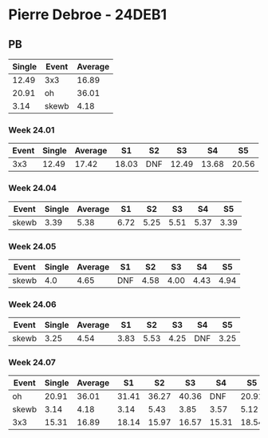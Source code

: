 # Pierre Debroe - 24DEB1

## PB
|Single|Event|Average|
|----|----|----|
|12.49|3x3|16.89|
|20.91|oh|36.01|
|3.14|skewb|4.18|
### Week 24.01
|Event|Single|Average|S1|S2|S3|S4|S5|
|-----|-------|------|--|--|--|--|--|
|3x3|12.49|17.42|18.03|DNF|12.49|13.68|20.56|
### Week 24.04
|Event|Single|Average|S1|S2|S3|S4|S5|
|-----|-------|------|--|--|--|--|--|
|skewb|3.39|5.38|6.72|5.25|5.51|5.37|3.39|
### Week 24.05
|Event|Single|Average|S1|S2|S3|S4|S5|
|-----|-------|------|--|--|--|--|--|
|skewb|4.0|4.65|DNF|4.58|4.00|4.43|4.94|
### Week 24.06
|Event|Single|Average|S1|S2|S3|S4|S5|
|-----|-------|------|--|--|--|--|--|
|skewb|3.25|4.54|3.83|5.53|4.25|DNF|3.25|
### Week 24.07
|Event|Single|Average|S1|S2|S3|S4|S5|
|-----|-------|------|--|--|--|--|--|
|oh|20.91|36.01|31.41|36.27|40.36|DNF|20.91|
|skewb|3.14|4.18|3.14|5.43|3.85|3.57|5.12|
|3x3|15.31|16.89|18.14|15.97|16.57|15.31|18.54|
